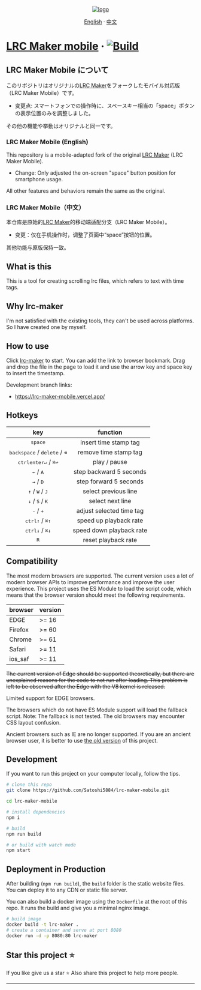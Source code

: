 <p align="center">
    <a href="https://Satoshi5884.github.io/lrc-maker-mobile/">
        <img src="./public/favicons/apple-touch-icon.png" alt="logo" />
    </a>
</p>

<div align="center">

[English](./README.md) · [中文](./README-zh.md)

</div>

# [LRC Maker mobile][lrc maker mobile] &middot; [![Build](https://github.com/Satoshi5884/lrc-maker-mobile/actions/workflows/build.yml/badge.svg)](https://github.com/Satoshi5884/lrc-maker-mobile/actions/workflows/build.yml)

## LRC Maker Mobile について

このリポジトリはオリジナルの[LRC Maker][lrc maker]をフォークしたモバイル対応版（LRC Maker Mobile）です。

- 変更点: スマートフォンでの操作時に、スペースキー相当の「space」ボタンの表示位置のみを調整しました。

その他の機能や挙動はオリジナルと同一です。

### LRC Maker Mobile (English)

This repository is a mobile-adapted fork of the original [LRC Maker][lrc maker] (LRC Maker Mobile).

- Change: Only adjusted the on-screen "space" button position for smartphone usage.

All other features and behaviors remain the same as the original.

### LRC Maker Mobile（中文）

本仓库是原始的[LRC Maker][lrc maker]的移动端适配分支（LRC Maker Mobile）。

- 变更：仅在手机操作时，调整了页面中“space”按钮的位置。

其他功能与原版保持一致。

## What is this

This is a tool for creating scrolling lrc files, which refers to text with time tags.

## Why lrc-maker

I'm not satisfied with the existing tools, they can't be used across platforms. So I have created one by myself.

## How to use

Click [lrc-maker][lrc maker] to start. You can add the link to browser bookmark. Drag and drop the file in the page to load it and use the arrow key and space key to insert the timestamp.

Development branch links:

- https://lrc-maker-mobile.vercel.app/

## Hotkeys

|                             key                             |         function         |
| :---------------------------------------------------------: | :----------------------: |
|                      <kbd>space</kbd>                       |  insert time stamp tag   |
|   <kbd>backspace</kbd> / <kbd>delete</kbd> / <kbd>⌫</kbd>   |  remove time stamp tag   |
| <kbd>ctrl</kbd><kbd>enter↵</kbd> / <kbd>⌘</kbd><kbd>↩</kbd> |       play / pause       |
|                 <kbd>←</kbd> / <kbd>A</kbd>                 | step backward 5 seconds  |
|                 <kbd>→</kbd> / <kbd>D</kbd>                 |  step forward 5 seconds  |
|         <kbd>↑</kbd> / <kbd>W</kbd> / <kbd>J</kbd>          |   select previous line   |
|         <kbd>↓</kbd> / <kbd>S</kbd> / <kbd>K</kbd>          |     select next line     |
|                 <kbd>-</kbd> / <kbd>+</kbd>                 | adjust selected time tag |
|   <kbd>ctrl</kbd><kbd>↑</kbd> / <kbd>⌘</kbd><kbd>↑</kbd>    |  speed up playback rate  |
|   <kbd>ctrl</kbd><kbd>↓</kbd> / <kbd>⌘</kbd><kbd>↓</kbd>    | speed down playback rate |
|                        <kbd>R</kbd>                         |   reset playback rate    |

## Compatibility

The most modern browsers are supported. The current version uses a lot of modern browser APIs to improve performance and improve the user experience. This project uses the ES Module to load the script code, which means that the browser version should meet the following requirements.

| browser | version |
| :------ | :------ |
| EDGE    | >= 16   |
| Firefox | >= 60   |
| Chrome  | >= 61   |
| Safari  | >= 11   |
| ios_saf | >= 11   |

<del>
The current version of Edge should be supported theoretically, but there are unexplained reasons for the code to not run after loading. This problem is left to be observed after the Edge with the V8 kernel is released.
</del>

Limited support for EDGE browsers.

The browsers which do not have ES Module support will load the fallback script. Note: The fallback is not tested. The old browsers may encounter CSS layout confusion.

Ancient browsers such as IE are no longer supported. If you are an ancient browser user, it is better to use [the old version][version 3.x] of this project.

## Development

If you want to run this project on your computer locally, follow the tips.

```bash
# clone this repo
git clone https://github.com/Satoshi5884/lrc-maker-mobile.git

cd lrc-maker-mobile

# install dependencies
npm i

# build
npm run build

# or build with watch mode
npm start
```

## Deployment in Production

After building (`npm run build`), the `build` folder is the static website files.
You can deploy it to any CDN or static file server.

You can also build a docker image using the `Dockerfile` at the root of this repo.
It runs the build and give you a minimal nginx image.

```bash
# build image
docker build -t lrc-maker .
# create a container and serve at port 8080
docker run -d -p 8080:80 lrc-maker
```

## Star this project :star:

If you like give us a star :star: Also share this project to help more people.

---

[lrc maker]: https://Satoshi5884.github.io/lrc-maker-mobile/
[lrc maker mobile]: https://Satoshi5884.github.io/lrc-maker-mobile/
[version 3.x]: https://lrc-maker.github.io/3.x
